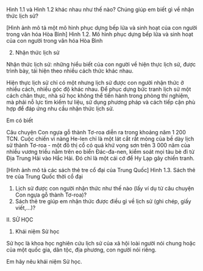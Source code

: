 Hình 1.1 và Hình 1.2 khác nhau như thế nào? Chúng giúp em biết gì về nhận thức lịch sử?

[Hình ảnh mô tả một mô hình phục dựng bếp lửa và sinh hoạt của con người trong văn hóa Hòa Bình]
Hình 1.2. Mô hình phục dựng bếp lửa và sinh hoạt của con người trong văn hóa Hòa Bình

2. Nhận thức lịch sử

Nhận thức lịch sử: những hiểu biết của con người về hiện thực lịch sử, được trình bày, tái hiện theo nhiều cách thức khác nhau.

Hiện thực lịch sử chỉ có một nhưng lịch sử được con người nhận thức ở nhiều cách, nhiều góc độ khác nhau. Để phục dựng bức tranh lịch sử một cách chân thực, nhà sử học không thể tiến hành trong phòng thí nghiệm, mà phải nỗ lực tìm kiếm tư liệu, sử dụng phương pháp và cách tiếp cận phù hợp để đáp ứng nhu cầu nhận thức lịch sử.

Em có biết

Câu chuyện Con ngựa gỗ thành Tơ-roa diễn ra trong khoảng năm 1 200 TCN. Cuộc chiến vì nàng He-len chỉ là một lát cắt rất mỏng của bề dày lịch sử thành Tơ-roa - một đô thị cổ có quá khứ vọng sơn trên 3 000 năm của nhiều vương triều nằm trên eo biển Đác-đa-nen, kiểm soát mọi tàu bè đi từ Địa Trung Hải vào Hắc Hải. Đó chỉ là một cái cớ để Hy Lạp gây chiến tranh.

[Hình ảnh mô tả các sách thẻ tre cổ đại của Trung Quốc]
Hình 1.3. Sách thẻ tre của Trung Quốc thời cổ đại

1. Lịch sử được con người nhận thức như thế nào (lấy ví dụ từ câu chuyện Con ngựa gỗ thành Tơ-roa)?
2. Sách thẻ tre giúp em nhận thức được điều gì về lịch sử (ghi chép, giấy viết,...)?

II. SỬ HỌC

1. Khái niệm Sử học

Sử học là khoa học nghiên cứu lịch sử của xã hội loài người nói chung hoặc của một quốc gia, dân tộc, địa phương, con người nói riêng.

Em hãy nêu khái niệm Sử học.